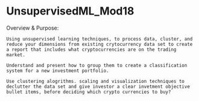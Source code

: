 # UnsupervisedML_Mod18

Overview & Purpose:

    Using unsupervised learning techniques, to process data, cluster, and reduce your dimensions from existing crytocurrency data set to create a report that includes what cryptocurrencies are on the trading market.

    Understand and present how to group them to create a classification system for a new investment portfolio.

    Use clustering alogrithms. scaling and visualization techniques to declutter the data set and give investor a clear invetment objective bullet items, before deciding which crypto currencies to buy?
  

